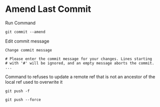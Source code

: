 # Amend Last Commit

Run Command

```shell
git commit --amend
```

Edit commit message

```
Change commit message

# Please enter the commit message for your changes. Lines starting
# with '#' will be ignored, and an empty message aborts the commit.
...
```

Command to refuses to update a remote ref that is not an ancestor of the local ref used to overwrite it

```shell
git push -f 
```

```shell
git push --force
```